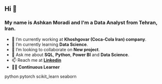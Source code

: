##  Hi 👋
### My name is Ashkan Moradi and I'm a Data Analyst from Tehran, Iran.
- 🔭 I’m currently working at **Khoshgovar (Coca-Cola Iran) company**.
- 🌱 I’m currently learning **Data Science**.
- 👯 I’m looking to collaborate on **New project**.
- 💬 Ask me about **SQL**, **Python**, **Power BI** and **Data Science**.
- 📫 Reach me at [**Linkedin**](www.linkedin.com/in/ashkan-moradi)
- 💪🏻 **Continuous Learner** 
<!--
**AshkanMoradi/AshkanMoradi** is a ✨ _special_ ✨ repository because its `README.md` (this file) appears on your GitHub profile.

Here are some ideas to get you started:

- 🔭 I’m currently working on ...
- 🌱 I’m currently learning ...
- 👯 I’m looking to collaborate on ...
- 🤔 I’m looking for help with ...
- 💬 Ask me about ...
- 📫 How to reach me: ...
- 😄 Pronouns: ...
- ⚡ Fun fact: ...
-->
python pytorch scikit_learn seaborn

